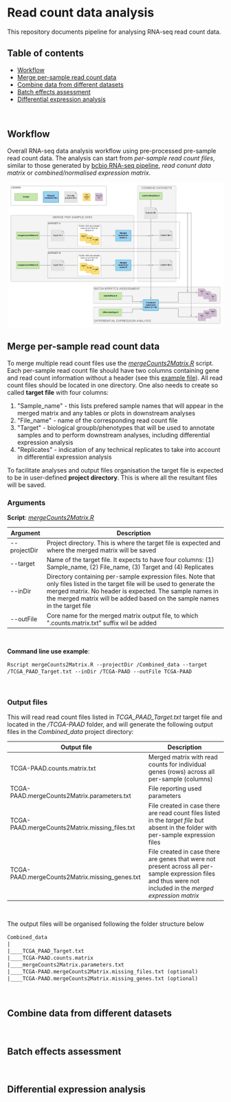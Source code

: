 # Read count data analysis

This repository documents pipeline for analysing RNA-seq read count data.


## Table of contents

<!-- vim-markdown-toc GFM -->
* [Workflow](#workflow)
* [Merge per-sample read count data](#merge-per-sample-read-count-data)
* [Combine data from different datasets](#combine-data-from-different-datasets)
* [Batch effects assessment](#batch-effects-assessment)
* [Differential expression analysis](#differential-expression-analysis)

<!-- vim-markdown-toc -->
<br>

## Workflow

Overall RNA-seq data analysis workflow using pre-processed pre-sample read count data. The analysis can start from *per-sample read count files*, similar to those generated by [bcbio RNA-seq pipeline](https://bcbio-nextgen.readthedocs.io/en/latest/contents/pipelines.html#rna-seq), *read conunt data matrix* or *combined/normalised expression matrix*.

![Read count data analysis workflow](../../img/RNA-seq_data_analysis_workflow.jpeg?raw=true "Read count data analysis workflow")


## Merge per-sample read count data

To merge multiple read count files use the *[mergeCounts2Matrix.R](https://github.com/umccr/RNA-seq-analysis/blob/z_score/bam/featurecount/mergeCounts2Matrix.R)* script. Each per-sample read count file should have two columns containing gene and read count information without a header (see this [example file](TCGA-PAAD/TCGA-2J-AAB1-01A-11R-A41B-07.htseq.counts)). All read count files should be located in one directory. One also needs to create so called **target file** with four columns:

1. "Sample_name" - this lists prefered sample names that will appear in the merged matrix and any tables or plots in downstream analyses
2. "File_name" - name of the corresponding read count file
3. "Target" - biological groupb/phenotypes that will be used to annotate samples and to perform downstream analyses, including differential expression analysis
4. "Replicates" - indication of any technical replicates to take into account in differential expression analysis 


To facilitate analyses and output files organisation the target file is expected to be in user-defined **project directory**. This is where all the resultant files will be saved.


### Arguments

**Script**: *[mergeCounts2Matrix.R](https://github.com/umccr/RNA-seq-analysis/blob/z_score/bam/featurecount/mergeCounts2Matrix.R)*

Argument | Description
------------ | ------------
--projectDir | Project directory. This is where the target file is expected and where the merged matrix will be saved
--target | Name of the target file. It expects to have four columns: (1) Sample_name, (2) File_name, (3) Target and (4) Replicates
--inDir | Directory containing per-sample expression files. Note that only files listed in the target file will be used to generate the merged matrix. No header is expected. The sample names in the merged matrix will be added based on the sample names in the target file
--outFile | Core name for the merged matrix output file, to which ".counts.matrix.txt" suffix wil be added 
<br />

**Command line use example**:

```
Rscript mergeCounts2Matrix.R --projectDir /Combined_data --target /TCGA_PAAD_Target.txt --inDir /TCGA-PAAD --outFile TCGA-PAAD
```
<br>

### Output files

This will read read count files listed in *TCGA_PAAD_Target.txt* target file and located in the */TCGA-PAAD* folder, and will generate the following output files in the *Combined_data* project directory:

Output file | Description
------------ | -----------
TCGA-PAAD.counts.matrix.txt | Merged matrix with read counts for individual genes (rows) across all per-sample (columns)
TCGA-PAAD.mergeCounts2Matrix.parameters.txt | File reporting used parameters
TCGA-PAAD.mergeCounts2Matrix.missing_files.txt | File created in case there are read count files listed in the *target file* but absent in the folder with per-sample expression files
TCGA-PAAD.mergeCounts2Matrix.missing_genes.txt | File created in case there are genes that were not present across all per-sample expression files and thus were not included in the *merged expression matrix*
<br />

The output files will be organised following the folder structure below

```
Combined_data
|
|____TCGA_PAAD_Target.txt
|____TCGA-PAAD.counts.matrix
|____mergeCounts2Matrix.parameters.txt
|____TCGA-PAAD.mergeCounts2Matrix.missing_files.txt (optional)
|____TCGA-PAAD.mergeCounts2Matrix.missing_genes.txt (optional)

```
<br />



## Combine data from different datasets

<br>

## Batch effects assessment

<br>

## Differential expression analysis

<br>
